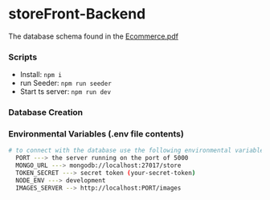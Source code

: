 # storeFront-Backend

The database schema found in the [Ecommerce.pdf](Ecommerce.pdf)

### Scripts

-   Install: `npm i`
-   run Seeder: `npm run seeder`
-   Start ts server: `npm run dev`

### Database Creation

### Environmental Variables (.env file contents)

```sh
# to connect with the database use the following environmental variables
  PORT ---> the server running on the port of 5000
  MONGO_URL ---> mongodb://localhost:27017/store
  TOKEN_SECRET ---> secret token (your-secret-token)
  NODE_ENV ---> development
  IMAGES_SERVER --> http://localhost:PORT/images
```
